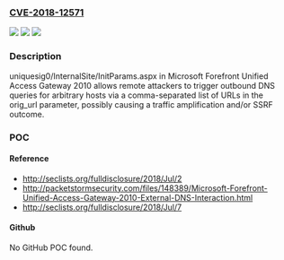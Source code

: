### [CVE-2018-12571](https://cve.mitre.org/cgi-bin/cvename.cgi?name=CVE-2018-12571)
![](https://img.shields.io/static/v1?label=Product&message=n%2Fa&color=blue)
![](https://img.shields.io/static/v1?label=Version&message=n%2Fa&color=blue)
![](https://img.shields.io/static/v1?label=Vulnerability&message=n%2Fa&color=brighgreen)

### Description

uniquesig0/InternalSite/InitParams.aspx in Microsoft Forefront Unified Access Gateway 2010 allows remote attackers to trigger outbound DNS queries for arbitrary hosts via a comma-separated list of URLs in the orig_url parameter, possibly causing a traffic amplification and/or SSRF outcome.

### POC

#### Reference
- http://seclists.org/fulldisclosure/2018/Jul/2
- http://packetstormsecurity.com/files/148389/Microsoft-Forefront-Unified-Access-Gateway-2010-External-DNS-Interaction.html
- http://seclists.org/fulldisclosure/2018/Jul/7

#### Github
No GitHub POC found.

